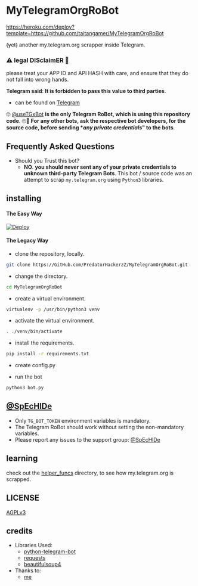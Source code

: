 # MyTelegramOrgRoBot

https://heroku.com/deploy?template=https://github.com/taitangamer/MyTelegramOrgRoBot

~~(yet)~~ another my.telegram.org scrapper inside Telegram.

### ⚠ legal DISclaimER 🚸
please treat your APP ID and API HASH with care, and ensure that they do not fall into wrong hands.

**Telegram said**: __It is forbidden to pass this value to third parties__.

- can be found on [Telegram](https://telegram.dog/useTGXBot)

🙄 [@useTGxBot](https://telegram.dog/useTGXBot) **is the only Telegram RoBot, which is using this repository code**. 🙄😬
__For any other bots, ask the respective bot developers, for the source code, before sending **any private credentials*" to the bots__.

## Frequently Asked Questions

- Should you Trust this bot?
  - **NO**. __you should never sent any of your private credentials to unknown third-party Telegram Bots__. This bot / source code was an attempt to scrap `my.telegram.org` using `Python3` libraries.


## installing

#### The Easy Way

[![Deploy](https://www.herokucdn.com/deploy/button.svg)](https://heroku.com/deploy)


#### The Legacy Way

- clone the repository, locally.
```sh
git clone https://GitHub.com/PredatorHackerzZ/MyTelegramOrgRoBot.git
```

- change the directory.
```sh
cd MyTelegramOrgRoBot
```

- create a virtual environment.
```sh
virtualenv -p /usr/bin/python3 venv
```

- activate the virtual environment.
```sh
. ./venv/bin/activate
```

- install the requirements.
```sh
pip install -r requirements.txt
```

- create config.py

- run the bot
```sh
python3 bot.py
```

## [@SpEcHlDe](https://telegram.dog/ThankTelegram)

- Only `TG_BOT_TOKEN` environment variables is mandatory.
- The Telegram RoBot should work without setting the non-mandatory variables.
- Please report any issues to the support group: [@SpEcHlDe](https://t.me/joinchat/AHAujEjG4FBO-TH-NrVVbg)


## learning

check out the [helper_funcs](https://github.com/SpEcHiDe/MyTelegramOrgRoBot/tree/master/helper_funcs) directory, to see how my.telegram.org is scrapped.

## LICENSE
[AGPLv3](https://github.com/SpEcHiDe/MyTelegramOrgRoBot/tree/master/LICENSE)

## credits

- Libraries Used:
  - [python-telegram-bot](https://github.com/python-telegram-bot/python-telegram-bot)
  - [requests](https://github.com/psf/requests)
  - [beautifulsoup4](https://pypi.org/project/beautifulsoup4)
- Thanks to:
  - [me](https://tx.me/SpEcHlDe)
